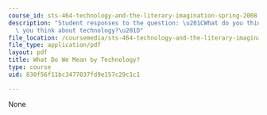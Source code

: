 ```yaml
---
course_id: sts-464-technology-and-the-literary-imagination-spring-2008
description: "Student responses to the question: \u201CWhat do you think about when\
  \ you think about technology?\u201D"
file_location: /coursemedia/sts-464-technology-and-the-literary-imagination-spring-2008/830f56f11bc3477037fd9e157c29c1c1_tech_responses.pdf
file_type: application/pdf
layout: pdf
title: What Do We Mean by Technology?
type: course
uid: 830f56f11bc3477037fd9e157c29c1c1

---
```

None